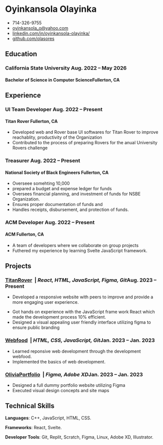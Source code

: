<!--
Welcome to resume.lol!

This is the template you can use to get started.

Full credit for this template goes to Jake. Original template is in LaTeX here:

https://www.overleaf.com/latex/templates/jakes-resume/syzfjbzwjncs

------
Cancel changes
Easily remove personal info by using a variable follow with a second value and "||":

@NAME=Real Name||Hidden Name

and change @REDACTED to be true

@REDACTED=true
-->
<!-- @REDACTED=false -->
<!-- @NAME=Jake Ryan||Hidden Name -->
<!-- @EMAIL=realemail@gmail.com||fake@email.com -->
<!-- @PHONE=123-456-7890||123-456-fake -->
<!-- @LINKEDIN=jake||linkedin.com/in/fake -->
<!-- @GITHUB=jake||fake
 -->
# Oyinkansola Olayinka

<div class="section headerInfo">

- 714-326-9755
- [oyinkansola_o@yahoo.com](mailto:Oyinkansola_o@yahoo.com)
- [linkedin.com/in/oyinkansola-olayinka/](https://linkedin.com/in/oyinkansola-olayinka/)
- [github.com/olasores](https://github.com/olasores)

</div>

## Education


### California State University <span class="spacer"></span><span class="normal">Aug. 2022 &ndash; May 2026</span>

<!-- optionally include GPA if >=3.7 -->
<!-- Generally, don't include coursework. If you do, only if you're a student & if they're upper level courses. --> 

#### Bachelor of Science in Computer Science<span class="spacer"></span>Fullerton, CA


## Experience 

### UI Team Developer <span class="spacer"></span><span class="normal"> Aug. 2022 &ndash; Present </span>

#### Titan Rover   <span class="spacer"></span> Fullerton, CA

- Developed web and Rover base UI softwares for Titan Rover to improve reachablity, productivity of the Organization
- Contributed to the process of preparing Rovers for the anual University Rovers challenge

### Treasurer <span class="spacer"></span><span class="normal"> Aug. 2022 &ndash; Present </span>

#### National Society of Black Engineers <span class="spacer"></span> Fullerton, CA
- Overseee somehting 10,000 
- prepared a budget and expense ledger for funds 
- Oversees financial planning, and investment of funds for NSBE Organization.
- Ensures proper documentation of funds and 
- Handles receipts, disbursement, and protection of funds.

### ACM Developer <span class="spacer"></span><span class="normal"> Aug. 2022 &ndash; Present </span>

#### ACM  <span class="spacer"></span> Fullerton, CA

- A team of developers where we collaborate on group projects
- Futhered my experience by learning Svelte JavaScript framework. 


<!-- ### Undergraduate Research Assistant <span class="spacer"></span><span class="normal"> Jul 2021 &ndash; Present </span>

#### Texas A&M University <span class="spacer"></span> College Station, TX

- Developed a REST API using FastAPI and PostgreSQL to store data from learning management systems
- Developed a full-stack web application using Flask, React, PostgreSQL and Docker to analyze GitHub data
- Explored ways to visualize GitHub collaboration in a classroom setting -->



<!-- ### Artificial Intelligence Research Assistant<span class="spacer"></span><span class="normal"> May 2019 &ndash; July 2019 </span>
#### Southwestern University <span class="spacer"></span> Georgetown, TX

- Explored methods to generate video game dungeons based off of The Legend of Zelda
- Developed a game in Java to test the generated dungeons
- Contributed **50K+** lines of code to an established codebase via Git
- Conducted a human subject study to determine which video game dungeon generation technique is enjoyable
- Wrote an 8-page paper and gave multiple presentations on-campus
- Presented virtually to the World Conference on Computational Intelligence -->

<!-- Older resume bits can be commented out so that you can keep the info without deleting it -->

<!-- ### Information Technology Support Specialist<span class="spacer"></span><span class="normal"> Sep. 2018 &ndash; Present </span>

### Artificial Intelligence Research Assistant<span class="spacer"></span><span class="normal"> May 2019 &ndash; July 2019 </span> -->

## Projects

### [TitanRover](https://github.com/titan-rover/website) <span class="tech-stack">&nbsp;| *React, HTML, JavaScript, Figma, Git*</span><span class="spacer"></span><span class="normal">Aug. 2023 &ndash; Present</span>

- Developed a responsive website with peers to improve and provide a more engaging user experience.
<!-- - /// increase reach and marketablity  -->
- Got hands on experience with the JavaScript frame work React which made the development process 10% efficient.
- Designed a visual appealing user friendly interface utilizing figma to ensure public branding

### [Webfood](https://olasores.github.io/webfood/) <span class="tech-stack">&nbsp;| *HTML, CSS, JavaScript, Git*</span><span class="spacer"></span><span class="normal">Jan. 2023 &ndash; Jan. 2023</span>

- Learned reponsive web development through the development webfood.
- Implemented the basics of web development. 

### [OliviaPortfolio]() <span class="tech-stack">&nbsp;| *Figma, Adobe XD*</span><span class="spacer"></span><span class="normal">Jan. 2023 &ndash; Jan. 2023</span>

- Designed a full dummy portfolio website utilizing Figma
- Executed visual design concepts and site maps 



<!-- ### Simple Paintball<span class="tech-stack">&nbsp;| *Spigot API, Java, Maven, TravisCI, Git*</span><span class="spacer"></span><span class="normal">May 2018 &ndash; May 2020</span>

- Developed a Minecraft server plugin to entertain kids during free time for a previous job
- Published plugin to websites gaining **2K+ downloads** and an average 4.5/5-star review
- Implemented continuous delivery using TravisCI to build the plugin upon new a release
- Collaborated with Minecraft server administrators to suggest features and get feedback about the plugin -->

## Technical Skills

<span class="indent"></span>**Languages**: C++, JavaScript, HTML, CSS.

<span class="indent"></span>**Frameworks**: React, Svelte.

<span class="indent"></span>**Developer Tools**: Git, Replit, Scratch, Figma, Linux, Adobe XD, Illustrator. 

<!-- <span class="indent"></span>**Libraries**: pandas, NumPy, Matplotlib -->

